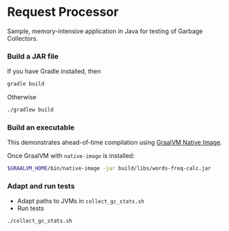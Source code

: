 # Request Processor
Sample, memory-intensive application in Java for testing of Garbage Collectors. 

### Build a JAR file
If you have Gradle installed, then
```bash
gradle build
```

Otherwise
```bash
./gradlew build
```

### Build an executable
This demonstrates ahead-of-time compilation using [GraalVM Native Image](https://www.graalvm.org/docs/reference-manual/native-image/).

Once GraalVM with `native-image` is installed:
```bash
$GRAALVM_HOME/bin/native-image -jar build/libs/words-freq-calc.jar
```

### Adapt and run tests
- Adapt paths to JVMs in `collect_gc_stats.sh`
- Run tests
```bash
./collect_gc_stats.sh
```
